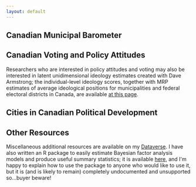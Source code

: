 ```yaml
---
layout: default
---
```


## Canadian Municipal Barometer

## Canadian Voting and Policy Attitudes

Researchers who are interested in policy attitudes and voting may also be interested in latent unidimensional ideology estimates created with Dave Armstrong; the individual-level ideology scores, together with MRP estimates of average ideological positions for municipalities and federal electoral districts in Canada, are available [at this page](https://borealisdata.ca/dataset.xhtml?persistentId=doi:10.5683/SP2/BLYP7X).

## Cities in Canadian Political Development

## Other Resources

Miscellaneous additional resources are available on my [Dataverse](https://borealisdata.ca/dataverse/jacklucas). I have also written an R package to easily estimate Bayesian factor analysis models and produce useful summary statistics; it is available [here](https://github.com/lucasjacklucas/lucasjacklucas), and I'm happy to explain how to use the package to anyone who would like to use it, but it is (and is likely to remain) completely undocumented and unsupported so...buyer beware! 


